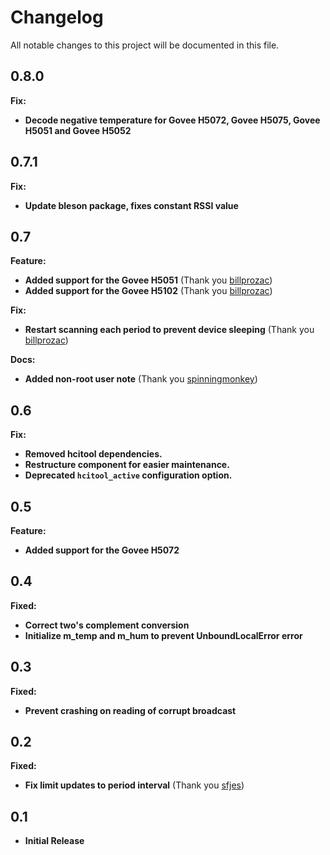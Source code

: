 # Changelog
All notable changes to this project will be documented in this file.

## 0.8.0
**Fix:**
  - **Decode negative temperature for Govee H5072, Govee H5075, Govee H5051 and Govee H5052**

## 0.7.1
**Fix:**
  - **Update bleson package, fixes constant RSSI value**

## 0.7
**Feature:**
  - **Added support for the Govee H5051** (Thank you [billprozac](https://github.com/billprozac))
  - **Added support for the Govee H5102** (Thank you [billprozac](https://github.com/billprozac))

**Fix:**
  - **Restart scanning each period to prevent device sleeping** (Thank you [billprozac](https://github.com/billprozac))

**Docs:**
  - **Added non-root user note** (Thank you [spinningmonkey](https://github.com/spinningmonkey))

## 0.6
**Fix:**
  - **Removed hcitool dependencies.**
  - **Restructure component for easier maintenance.**
  - **Deprecated `hcitool_active` configuration option.**

## 0.5
**Feature:**
  - **Added support for the Govee H5072**

## 0.4
**Fixed:**

 - **Correct two's complement conversion**
 - **Initialize m_temp and m_hum to prevent UnboundLocalError error**

## 0.3
**Fixed:**

 - **Prevent crashing on reading of corrupt broadcast**

## 0.2

**Fixed:**

 - **Fix limit updates to period interval** (Thank you [sfjes](github.com/sfjes))

## 0.1
  - **Initial Release**
